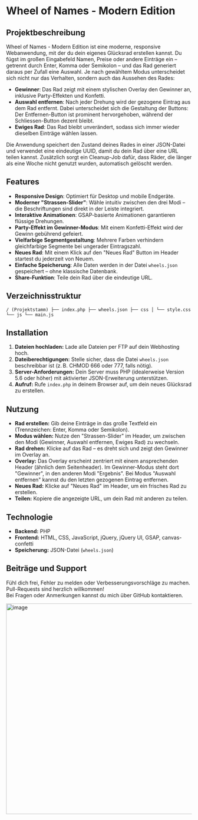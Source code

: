 # Wheel of Names - Modern Edition

## Projektbeschreibung
Wheel of Names - Modern Edition ist eine moderne, responsive Webanwendung, mit der du dein eigenes Glücksrad erstellen kannst. Du fügst im großen Eingabefeld Namen, Preise oder andere Einträge ein – getrennt durch Enter, Komma oder Semikolon – und das Rad generiert daraus per Zufall eine Auswahl. Je nach gewähltem Modus unterscheidet sich nicht nur das Verhalten, sondern auch das Aussehen des Rades:

- **Gewinner**: Das Rad zeigt mit einem stylischen Overlay den Gewinner an, inklusive Party-Effekten und Konfetti.
- **Auswahl entfernen**: Nach jeder Drehung wird der gezogene Eintrag aus dem Rad entfernt. Dabei unterscheidet sich die Gestaltung der Buttons: Der Entfernen-Button ist prominent hervorgehoben, während der Schliessen-Button dezent bleibt.
- **Ewiges Rad**: Das Rad bleibt unverändert, sodass sich immer wieder dieselben Einträge wählen lassen.

Die Anwendung speichert den Zustand deines Rades in einer JSON-Datei und verwendet eine eindeutige UUID, damit du dein Rad über eine URL teilen kannst. Zusätzlich sorgt ein Cleanup-Job dafür, dass Räder, die länger als eine Woche nicht genutzt wurden, automatisch gelöscht werden.

## Features
- **Responsive Design**: Optimiert für Desktop und mobile Endgeräte.
- **Moderner "Strassen-Slider"**: Wähle intuitiv zwischen den drei Modi – die Beschriftungen sind direkt in der Leiste integriert.
- **Interaktive Animationen**: GSAP-basierte Animationen garantieren flüssige Drehungen.
- **Party-Effekt im Gewinner-Modus**: Mit einem Konfetti-Effekt wird der Gewinn gebührend gefeiert.
- **Vielfarbige Segmentgestaltung**: Mehrere Farben verhindern gleichfarbige Segmente bei ungerader Eintragszahl.
- **Neues Rad**: Mit einem Klick auf den "Neues Rad" Button im Header startest du jederzeit von Neuem.
- **Einfache Speicherung**: Alle Daten werden in der Datei `wheels.json` gespeichert – ohne klassische Datenbank.
- **Share-Funktion**: Teile dein Rad über die eindeutige URL.

## Verzeichnisstruktur
```
/ (Projektstamm) ├── index.php ├── wheels.json ├── css │ └── style.css └── js └── main.js
```

## Installation
1. **Dateien hochladen:** Lade alle Dateien per FTP auf dein Webhosting hoch.
2. **Dateiberechtigungen:** Stelle sicher, dass die Datei `wheels.json` beschreibbar ist (z. B. CHMOD 666 oder 777, falls nötig).
3. **Server-Anforderungen:** Dein Server muss PHP (idealerweise Version 5.6 oder höher) mit aktivierter JSON-Erweiterung unterstützen.
4. **Aufruf:** Rufe `index.php` in deinem Browser auf, um dein neues Glücksrad zu erstellen.

## Nutzung
- **Rad erstellen:** Gib deine Einträge in das große Textfeld ein (Trennzeichen: Enter, Komma oder Semikolon).
- **Modus wählen:** Nutze den "Strassen-Slider" im Header, um zwischen den Modi (Gewinner, Auswahl entfernen, Ewiges Rad) zu wechseln.
- **Rad drehen:** Klicke auf das Rad – es dreht sich und zeigt den Gewinner im Overlay an.
- **Overlay:** Das Overlay erscheint zentriert mit einem ansprechenden Header (ähnlich dem Seitenheader). Im Gewinner-Modus steht dort "Gewinner", in den anderen Modi "Ergebnis". Bei Modus "Auswahl entfernen" kannst du den letzten gezogenen Eintrag entfernen.
- **Neues Rad:** Klicke auf "Neues Rad" im Header, um ein frisches Rad zu erstellen.
- **Teilen:** Kopiere die angezeigte URL, um dein Rad mit anderen zu teilen.

## Technologie
- **Backend:** PHP
- **Frontend:** HTML, CSS, JavaScript, jQuery, jQuery UI, GSAP, canvas-confetti
- **Speicherung:** JSON-Datei (`wheels.json`)

## Beiträge und Support
Fühl dich frei, Fehler zu melden oder Verbesserungsvorschläge zu machen. Pull-Requests sind herzlich willkommen!  
Bei Fragen oder Anmerkungen kannst du mich über GitHub kontaktieren.


<img width="572" alt="image" src="https://github.com/user-attachments/assets/69136f2f-82de-4036-8ce1-4ac00e784e36" />
